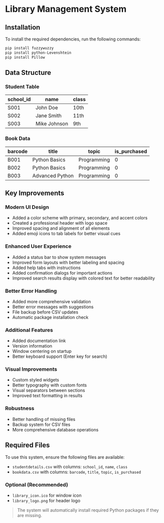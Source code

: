 # Library Management System

## Installation
To install the required dependencies, run the following commands:
```bash
pip install fuzzywuzzy
pip install python-Levenshtein
pip install Pillow
```

## Data Structure

### Student Table
| school_id | name       | class |
|-----------|-----------|-------|
| S001      | John Doe  | 10th  |
| S002      | Jane Smith | 11th  |
| S003      | Mike Johnson | 9th  |

### Book Data
| barcode | title            | topic        | is_purchased |
|---------|------------------|-------------|--------------|
| B001    | Python Basics    | Programming | 0            |
| B002    | Python Basics    | Programming | 0            |
| B003    | Advanced Python  | Programming | 0            |

## Key Improvements

### Modern UI Design
- Added a color scheme with primary, secondary, and accent colors
- Created a professional header with logo space
- Improved spacing and alignment of all elements
- Added emoji icons to tab labels for better visual cues

### Enhanced User Experience
- Added a status bar to show system messages
- Improved form layouts with better labeling and spacing
- Added help tabs with instructions
- Added confirmation dialogs for important actions
- Improved search results display with colored text for better readability

### Better Error Handling
- Added more comprehensive validation
- Better error messages with suggestions
- File backup before CSV updates
- Automatic package installation check

### Additional Features
- Added documentation link
- Version information
- Window centering on startup
- Better keyboard support (Enter key for search)

### Visual Improvements
- Custom styled widgets
- Better typography with custom fonts
- Visual separators between sections
- Improved text formatting in results

### Robustness
- Better handling of missing files
- Backup system for CSV files
- More comprehensive database operations

## Required Files
To use this system, ensure the following files are available:

- `studentdetails.csv` with columns: `school_id`, `name`, `class`
- `bookdata.csv` with columns: `barcode`, `title`, `topic`, `is_purchased`

### Optional (Recommended)
- `library_icon.ico` for window icon
- `library_logo.png` for header logo

> The system will automatically install required Python packages if they are missing.

